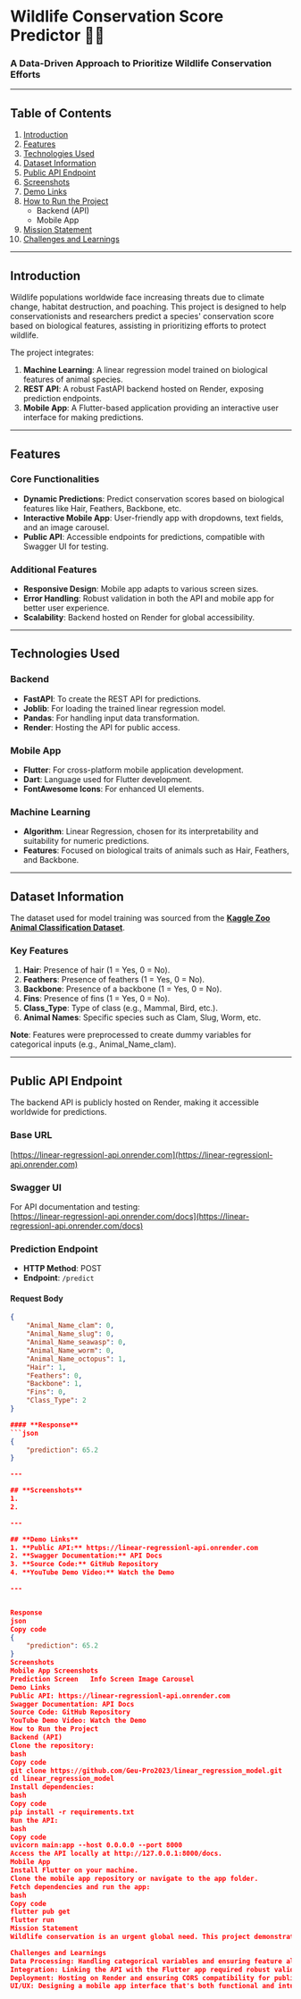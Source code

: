 # **Wildlife Conservation Score Predictor** 🌱🐾  
### **A Data-Driven Approach to Prioritize Wildlife Conservation Efforts**  

---

## **Table of Contents**  
1. [Introduction](#introduction)  
2. [Features](#features)  
3. [Technologies Used](#technologies-used)  
4. [Dataset Information](#dataset-information)  
5. [Public API Endpoint](#public-api-endpoint)  
6. [Screenshots](#screenshots)  
7. [Demo Links](#demo-links)  
8. [How to Run the Project](#how-to-run-the-project)  
    - Backend (API)  
    - Mobile App  
9. [Mission Statement](#mission-statement)  
10. [Challenges and Learnings](#challenges-and-learnings)  

---

## **Introduction**  
Wildlife populations worldwide face increasing threats due to climate change, habitat destruction, and poaching. This project is designed to help conservationists and researchers predict a species' conservation score based on biological features, assisting in prioritizing efforts to protect wildlife.  

The project integrates:  
1. **Machine Learning**: A linear regression model trained on biological features of animal species.  
2. **REST API**: A robust FastAPI backend hosted on Render, exposing prediction endpoints.  
3. **Mobile App**: A Flutter-based application providing an interactive user interface for making predictions.  

---

## **Features**  
### **Core Functionalities**  
- **Dynamic Predictions**: Predict conservation scores based on biological features like Hair, Feathers, Backbone, etc.  
- **Interactive Mobile App**: User-friendly app with dropdowns, text fields, and an image carousel.  
- **Public API**: Accessible endpoints for predictions, compatible with Swagger UI for testing.  

### **Additional Features**  
- **Responsive Design**: Mobile app adapts to various screen sizes.  
- **Error Handling**: Robust validation in both the API and mobile app for better user experience.  
- **Scalability**: Backend hosted on Render for global accessibility.  

---

## **Technologies Used**  
### **Backend**  
- **FastAPI**: To create the REST API for predictions.  
- **Joblib**: For loading the trained linear regression model.  
- **Pandas**: For handling input data transformation.  
- **Render**: Hosting the API for public access.  

### **Mobile App**  
- **Flutter**: For cross-platform mobile application development.  
- **Dart**: Language used for Flutter development.  
- **FontAwesome Icons**: For enhanced UI elements.  

### **Machine Learning**  
- **Algorithm**: Linear Regression, chosen for its interpretability and suitability for numeric predictions.  
- **Features**: Focused on biological traits of animals such as Hair, Feathers, and Backbone.  

---

## **Dataset Information**  
The dataset used for model training was sourced from the **[Kaggle Zoo Animal Classification Dataset](https://www.kaggle.com/code/krishnabhatt4/zoo-animal-classification/input?select=zoo.csv)**.  

### **Key Features**  
1. **Hair**: Presence of hair (1 = Yes, 0 = No).  
2. **Feathers**: Presence of feathers (1 = Yes, 0 = No).  
3. **Backbone**: Presence of a backbone (1 = Yes, 0 = No).  
4. **Fins**: Presence of fins (1 = Yes, 0 = No).  
5. **Class_Type**: Type of class (e.g., Mammal, Bird, etc.).  
6. **Animal Names**: Specific species such as Clam, Slug, Worm, etc.  

**Note**: Features were preprocessed to create dummy variables for categorical inputs (e.g., Animal_Name_clam).  

---

## **Public API Endpoint**  
The backend API is publicly hosted on Render, making it accessible worldwide for predictions.  

### **Base URL**  
[https://linear-regressionl-api.onrender.com](https://linear-regressionl-api.onrender.com)  

### **Swagger UI**  
For API documentation and testing:  
[https://linear-regressionl-api.onrender.com/docs](https://linear-regressionl-api.onrender.com/docs)  

### **Prediction Endpoint**  
- **HTTP Method**: POST  
- **Endpoint**: `/predict`  

#### **Request Body**  
```json
{
    "Animal_Name_clam": 0,
    "Animal_Name_slug": 0,
    "Animal_Name_seawasp": 0,
    "Animal_Name_worm": 0,
    "Animal_Name_octopus": 1,
    "Hair": 1,
    "Feathers": 0,
    "Backbone": 1,
    "Fins": 0,
    "Class_Type": 2
}

#### **Response**
```json
{
    "prediction": 65.2
}

---

## **Screenshots**
1.
2.

---

## **Demo Links**
1. **Public API:** https://linear-regressionl-api.onrender.com
2. **Swagger Documentation:** API Docs
3. **Source Code:** GitHub Repository
4. **YouTube Demo Video:** Watch the Demo

---


Response
json
Copy code
{
    "prediction": 65.2
}
Screenshots
Mobile App Screenshots
Prediction Screen	Info Screen	Image Carousel
Demo Links
Public API: https://linear-regressionl-api.onrender.com
Swagger Documentation: API Docs
Source Code: GitHub Repository
YouTube Demo Video: Watch the Demo
How to Run the Project
Backend (API)
Clone the repository:
bash
Copy code
git clone https://github.com/Geu-Pro2023/linear_regression_model.git  
cd linear_regression_model  
Install dependencies:
bash
Copy code
pip install -r requirements.txt  
Run the API:
bash
Copy code
uvicorn main:app --host 0.0.0.0 --port 8000  
Access the API locally at http://127.0.0.1:8000/docs.
Mobile App
Install Flutter on your machine.
Clone the mobile app repository or navigate to the app folder.
Fetch dependencies and run the app:
bash
Copy code
flutter pub get  
flutter run  
Mission Statement
Wildlife conservation is an urgent global need. This project demonstrates how machine learning can aid in prioritizing conservation efforts based on scientific data. By providing accessible tools, this project aims to empower researchers and organizations to make informed decisions.

Challenges and Learnings
Data Processing: Handling categorical variables and ensuring feature alignment between the training dataset and API input.
Integration: Linking the API with the Flutter app required robust validation and error handling.
Deployment: Hosting on Render and ensuring CORS compatibility for public accessibility.
UI/UX: Designing a mobile app interface that's both functional and intuitive.
